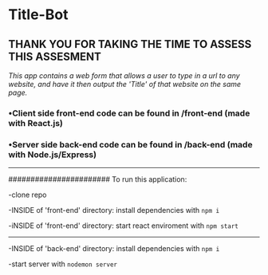 # Title-Bot

## THANK YOU FOR TAKING THE TIME TO ASSESS THIS ASSESMENT

*This app contains a web form that allows a user to type in a url to any website, and have it then output the 'Title' of that website on the same page.*

### •Client side front-end code can be found in /front-end (made with React.js)

### •Server side back-end code can be found in /back-end (made with Node.js/Express)

---
#######################
To run this application:

-clone repo

-INSIDE of 'front-end' directory: install dependencies with `npm i`

-iNSIDE of 'front-end' directory: start react enviroment with `npm start`

---

-INSIDE of 'back-end' directory: install dependencies with `npm i`

-start server with `nodemon server`
